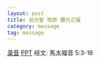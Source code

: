```yaml
---
layout: post
title: 呂允智 牧師 鹽光之福
category: message
tag: message
---
```


[录音](https://drive.google.com/open?id=143wGsb1Tgg9EWu2B9unQo8KjF6cFQJ2Y) [PPT](https://drive.google.com/open?id=1NFXzAh5ui7DhGkbndX0MffIiE5AHDNwb) 经文:  馬太福音 5:3-16
